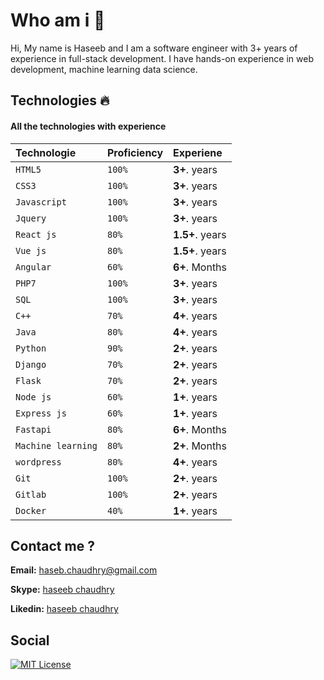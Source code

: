 
# Who am i 🤔
Hi, My name is Haseeb and I am a software engineer with 3+ years of experience in full-stack development. I have hands-on experience in web development, machine learning data science.
 
## Technologies 🔥

#### All the technologies with experience

| Technologie | Proficiency  | Experiene                |
| :-------- | :------- | :------------------------- |
| `HTML5`   | `100%` | **3+**. years |
| `CSS3` | `100%` | **3+**. years |
| `Javascript` | `100%` | **3+**. years |
| `Jquery` | `100%` | **3+**. years |
| `React js` | `80%` | **1.5+**. years |
| `Vue js` | `80%` | **1.5+**. years |
| `Angular` | `60%` | **6+**. Months |
| `PHP7` | `100%` | **3+**. years |
| `SQL` | `100%` | **3+**. years |
| `C++` | `70%` | **4+**. years |
| `Java` | `80%` | **4+**. years |
| `Python` | `90%` | **2+**. years |
| `Django` | `70%` | **2+**. years |
| `Flask` | `70%` | **2+**. years |
| `Node js` | `60%` | **1+**. years |
| `Express js` | `60%` | **1+**. years |
| `Fastapi` | `80%` | **6+**. Months |
| `Machine learning` | `80%` | **2+**. Months |
| `wordpress` | `80%` | **4+**. years |
| `Git` | `100%` | **2+**. years |
| `Gitlab` | `100%` | **2+**. years |
| `Docker` | `40%` | **1+**. years |




















  
## Contact me ?

**Email:** [haseb.chaudhry@gmail.com]()

**Skype:** [haseeb chaudhry](live:.cid.ebf8a2b57bf2482c)

**Likedin:** [haseeb chaudhry](https://www.linkedin.com/in/haseeb-ali-4526321ba/)
  
## Social 
[![MIT License](https://img.shields.io/github/followers/haseb-ali?style=social
)](https://github.com/tterb/atomic-design-ui/blob/master/LICENSEs)

  

